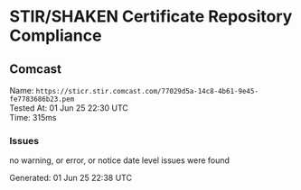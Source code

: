 # STIR/SHAKEN Certificate Repository Compliance

## Comcast

Name: `https://sticr.stir.comcast.com/77029d5a-14c8-4b61-9e45-fe7783686b23.pem`\
Tested At: 01 Jun 25 22:30 UTC\
Time: 315ms

### Issues

no warning, or error, or notice date level issues were found

Generated: 01 Jun 25 22:38 UTC